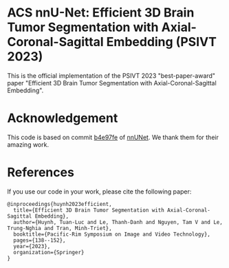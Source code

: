 # ACS nnU-Net: Efficient 3D Brain Tumor Segmentation with Axial-Coronal-Sagittal Embedding (PSIVT 2023)
This is the official implementation of the PSIVT 2023 "best-paper-award" paper "Efficient 3D Brain Tumor Segmentation with Axial-Coronal-Sagittal Embedding".

# Acknowledgement
This code is based on commit [b4e97fe](https://github.com/LouisDo2108/nnUNet/commit/b4e97fe38a9eb6728077678d4850c41570a1cb02) of [nnUNet](https://github.com/MIC-DKFZ/nnUNet). We thank them for their amazing work.

# References
If you use our code in your work, please cite the following paper:
```
@inproceedings{huynh2023efficient,
  title={Efficient 3D Brain Tumor Segmentation with Axial-Coronal-Sagittal Embedding},
  author={Huynh, Tuan-Luc and Le, Thanh-Danh and Nguyen, Tam V and Le, Trung-Nghia and Tran, Minh-Triet},
  booktitle={Pacific-Rim Symposium on Image and Video Technology},
  pages={138--152},
  year={2023},
  organization={Springer}
}
```

